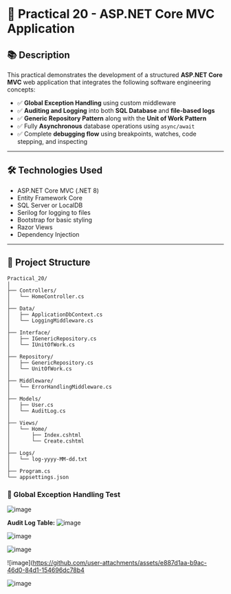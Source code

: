 # 🧪 Practical 20 - ASP.NET Core MVC Application

## 📚 Description

This practical demonstrates the development of a structured **ASP.NET Core MVC** web application that integrates the following software engineering concepts:

- ✅ **Global Exception Handling** using custom middleware
- ✅ **Auditing and Logging** into both **SQL Database** and **file-based logs**
- ✅ **Generic Repository Pattern** along with the **Unit of Work Pattern**
- ✅ Fully **Asynchronous** database operations using `async/await`
- ✅ Complete **debugging flow** using breakpoints, watches, code stepping, and inspecting

---

## 🛠️ Technologies Used

- ASP.NET Core MVC (.NET 8)
- Entity Framework Core
- SQL Server or LocalDB
- Serilog for logging to files
- Bootstrap for basic styling
- Razor Views
- Dependency Injection

---

## 📁 Project Structure

```plaintext
Practical_20/
│
├── Controllers/
│   └── HomeController.cs
│
├── Data/
│   ├── ApplicationDbContext.cs
│   └── LoggingMiddleware.cs
│
├── Interface/
│   ├── IGenericRepository.cs
│   └── IUnitOfWork.cs
│
├── Repository/
│   ├── GenericRepository.cs
│   └── UnitOfWork.cs
│
├── Middleware/
│   └── ErrorHandlingMiddleware.cs
│
├── Models/
│   ├── User.cs
│   └── AuditLog.cs
│
├── Views/
│   └── Home/
│       ├── Index.cshtml
│       └── Create.cshtml
│
├── Logs/
│   └── log-yyyy-MM-dd.txt
│
├── Program.cs
└── appsettings.json
```
### 🧪 Global Exception Handling Test

![image](https://github.com/user-attachments/assets/b12081af-de75-4b59-9454-389960bc45dd)


**Audit Log Table:**
![image](https://github.com/user-attachments/assets/1d6a5a90-c8cb-4ef9-9628-bf55b8cdc601)


![image](https://github.com/user-attachments/assets/c761604c-4f49-4f5a-abfd-04c473307d09)

![image](https://github.com/user-attachments/assets/53d3f4f7-0e76-48e0-a288-d4f36bf29af3)

![image](https://github.com/user-attachments/assets/e887d1aa-b9ac-46d0-84d1-154696dc78b4

![image](https://github.com/user-attachments/assets/06578e92-065f-40d0-b666-2b5789cf390c)






